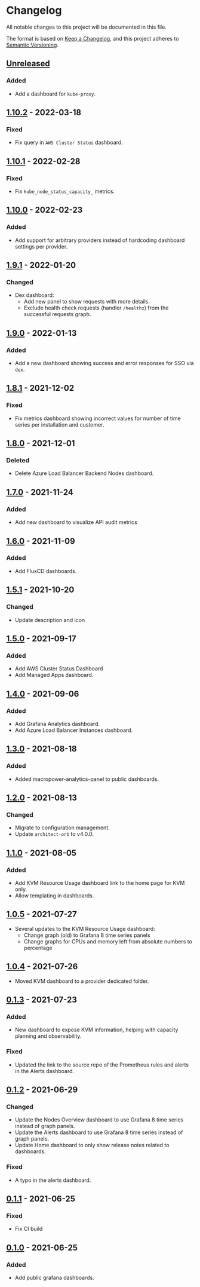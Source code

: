 # Changelog

All notable changes to this project will be documented in this file.

The format is based on [Keep a Changelog](https://keepachangelog.com/en/1.0.0/),
and this project adheres to [Semantic Versioning](https://semver.org/spec/v2.0.0.html).

## [Unreleased]

### Added 

- Add a dashboard for `kube-proxy`.

## [1.10.2] - 2022-03-18

### Fixed

- Fix query in `AWS Cluster Status` dashboard.

## [1.10.1] - 2022-02-28

### Fixed

- Fix `kube_node_status_capacity_` metrics.

## [1.10.0] - 2022-02-23

### Added

- Add support for arbitrary providers instead of hardcoding dashboard settings per provider.

## [1.9.1] - 2022-01-20

### Changed

- Dex dashboard:
  - Add new panel to show requests with more details.
  - Exclude health check requests (handler `/healthz`) from the successful requests graph.

## [1.9.0] - 2022-01-13

### Added

- Add a new dashboard showing success and error responses for SSO via `dex`.

## [1.8.1] - 2021-12-02

### Fixed

- Fix metrics dashboard showing incorrect values for number of time series per installation and customer.

## [1.8.0] - 2021-12-01

### Deleted

- Delete Azure Load Balancer Backend Nodes dashboard.

## [1.7.0] - 2021-11-24

### Added

- Add new dashboard to visualize API audit metrics

## [1.6.0] - 2021-11-09

### Added

- Add FluxCD dashboards.

## [1.5.1] - 2021-10-20

### Changed

- Update description and icon

## [1.5.0] - 2021-09-17

### Added

- Add AWS Cluster Status Dashboard
- Add Managed Apps dashboard.

## [1.4.0] - 2021-09-06

### Added

- Add Grafana Analytics dashboard.
- Add Azure Load Balancer Instances dashboard.

## [1.3.0] - 2021-08-18

### Added

- Added macropower-analytics-panel to public dashboards.

## [1.2.0] - 2021-08-13

### Changed

- Migrate to configuration management.
- Update `architect-orb` to v4.0.0.

## [1.1.0] - 2021-08-05

### Added

- Add KVM Resource Usage dashboard link to the home page for KVM only.
- Allow templating in dashboards.

## [1.0.5] - 2021-07-27

- Several updates to the KVM Resource Usage dashboard:
  - Change graph (old) to Grafana 8 time series panels
  - Change graphs for CPUs and memory left from absolute numbers to percentage

## [1.0.4] - 2021-07-26

- Moved KVM dashboard to a provider dedicated folder.

## [0.1.3] - 2021-07-23

### Added

- New dashboard to expose KVM information, helping with capacity planning and observability.

### Fixed

- Updated the link to the source repo of the Prometheus rules and alerts in the Alerts dashboard.

## [0.1.2] - 2021-06-29

### Changed

- Update the Nodes Overview dashboard to use Grafana 8 time series instead of graph panels.
- Update the Alerts dashboard to use Grafana 8 time series instead of graph panels.
- Update Home dashboard to only show release notes related to dashboards.

### Fixed

- A typo in the alerts dashboard.

## [0.1.1] - 2021-06-25

### Fixed

- Fix CI build

## [0.1.0] - 2021-06-25

### Added

- Add public grafana dashboards.

[Unreleased]: https://github.com/giantswarm/dashboards/compare/v1.10.2...HEAD
[1.10.2]: https://github.com/giantswarm/dashboards/compare/v1.10.1...v1.10.2
[1.10.1]: https://github.com/giantswarm/dashboards/compare/v1.10.0...v1.10.1
[1.10.0]: https://github.com/giantswarm/dashboards/compare/v1.9.1...v1.10.0
[1.9.1]: https://github.com/giantswarm/dashboards/compare/v1.9.0...v1.9.1
[1.9.0]: https://github.com/giantswarm/dashboards/compare/v1.8.1...v1.9.0
[1.8.1]: https://github.com/giantswarm/dashboards/compare/v1.8.0...v1.8.1
[1.8.0]: https://github.com/giantswarm/dashboards/compare/v1.7.0...v1.8.0
[1.7.0]: https://github.com/giantswarm/dashboards/compare/v1.6.0...v1.7.0
[1.6.0]: https://github.com/giantswarm/dashboards/compare/v1.5.1...v1.6.0
[1.5.1]: https://github.com/giantswarm/dashboards/compare/v1.5.0...v1.5.1
[1.5.0]: https://github.com/giantswarm/dashboards/compare/v1.4.0...v1.5.0
[1.4.0]: https://github.com/giantswarm/dashboards/compare/v1.3.0...v1.4.0
[1.3.0]: https://github.com/giantswarm/dashboards/compare/v1.2.0...v1.3.0
[1.2.0]: https://github.com/giantswarm/dashboards/compare/v1.1.0...v1.2.0
[1.1.0]: https://github.com/giantswarm/dashboards/compare/v1.0.5...v1.1.0
[1.0.5]: https://github.com/giantswarm/dashboards/compare/v1.0.4...v1.0.5
[1.0.4]: https://github.com/giantswarm/dashboards/compare/v0.1.3...v1.0.4
[0.1.3]: https://github.com/giantswarm/dashboards/compare/v0.1.2...v0.1.3
[0.1.2]: https://github.com/giantswarm/dashboards/compare/v0.1.1...v0.1.2
[0.1.1]: https://github.com/giantswarm/dashboards/compare/v0.1.0...v0.1.1
[0.1.0]: https://github.com/giantswarm/dashboards/releases/tag/v0.1.0

